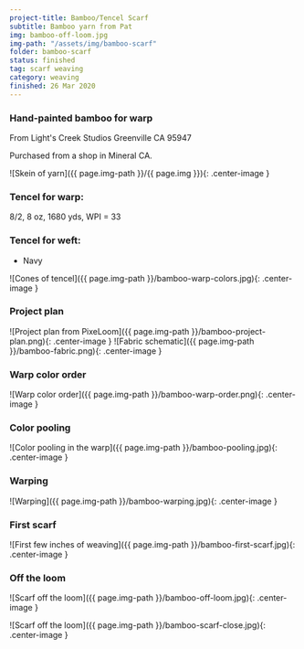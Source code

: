 ```yaml
---
project-title: Bamboo/Tencel Scarf
subtitle: Bamboo yarn from Pat
img: bamboo-off-loom.jpg
img-path: "/assets/img/bamboo-scarf"
folder: bamboo-scarf
status: finished
tag: scarf weaving
category: weaving
finished: 26 Mar 2020
---
```

### Hand-painted bamboo for warp
From Light's Creek Studios
Greenville CA 95947

Purchased from a shop in Mineral CA.

![Skein of yarn]({{ page.img-path }}/{{ page.img }}){: .center-image }

### Tencel for warp:
8/2, 8 oz, 1680 yds, WPI = 33

### Tencel for weft:
* Navy

![Cones of tencel]({{ page.img-path }}/bamboo-warp-colors.jpg){: .center-image }

### Project plan

![Project plan from PixeLoom]({{ page.img-path }}/bamboo-project-plan.png){: .center-image }
![Fabric schematic]({{ page.img-path }}/bamboo-fabric.png){: .center-image }

### Warp color order

![Warp color order]({{ page.img-path }}/bamboo-warp-order.png){: .center-image }

### Color pooling

![Color pooling in the warp]({{ page.img-path }}/bamboo-pooling.jpg){: .center-image }

### Warping

![Warping]({{ page.img-path }}/bamboo-warping.jpg){: .center-image }

### First scarf

![First few inches of weaving]({{ page.img-path }}/bamboo-first-scarf.jpg){: .center-image }

### Off the loom

![Scarf off the loom]({{ page.img-path }}/bamboo-off-loom.jpg){: .center-image }

![Scarf off the loom]({{ page.img-path }}/bamboo-scarf-close.jpg){: .center-image }
